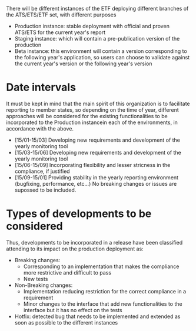 There will be different instances of the ETF deploying different branches of the ATS/ETS/ETF set, with different purposes

* Production instance: stable deployment with official and proven ATS/ETS for the current year's report
* Staging instance: which will contain a pre-publication version of the production
* Beta instance: this environment will contain a version corresponding to the following year's application, so users can choose to validate against the current year's version or the following year's version

# Date intervals

It must be kept in mind that the main spirit of this organization is to facilitate reporting to member states, so depending on the time of year, different approaches will be considered for the existing functionalities to be incorporated to the Production instancein each of the environments, in accordance with the above.

* [15/01-15/03] Developing new requirements and development of the yearly monitoring tool
* [15/03-15/06] Developing new requirements and development of the yearly monitoring tool
* [15/06-15/09] Incorporating flexibility and lesser stricness in the compliance, if justified
* [15/09-15/01] Providing stability in the yearly reporting environment (bugfixing, performance, etc...) No breaking changes or issues are supossed to be included.

# Types of developments to be considered

Thus, developments to be incorporated in a release have been classified attending to its impact on the production deployment as:

* Breaking changes:
  * Corresponding to an implementation that makes the compliance more restrictive and difficult to pass
  * New tests
* Non-Breaking changes:
  * Implementation reducing restriction for the correct compliance in a requirement
  * Minor changes to the interface that add new functionalities to the interface but it has no effect on the tests
* Hotfix: detected bug that needs to be implemented and extended as soon as possible to the different instances
